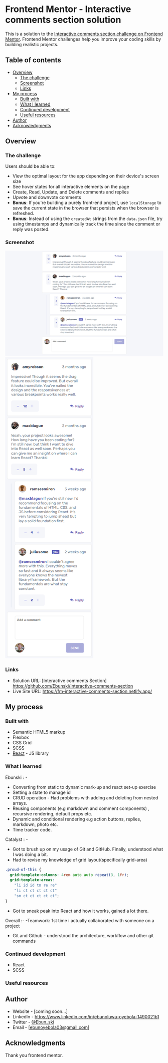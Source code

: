 # Frontend Mentor - Interactive comments section solution

This is a solution to the [Interactive comments section challenge on Frontend Mentor](https://www.frontendmentor.io/challenges/interactive-comments-section-iG1RugEG9). Frontend Mentor challenges help you improve your coding skills by building realistic projects.

## Table of contents

- [Overview](#overview)
  - [The challenge](#the-challenge)
  - [Screenshot](#screenshot)
  - [Links](#links)
- [My process](#my-process)
  - [Built with](#built-with)
  - [What I learned](#what-i-learned)
  - [Continued development](#continued-development)
  - [Useful resources](#useful-resources)
- [Author](#author)
- [Acknowledgments](#acknowledgments)

## Overview

### The challenge

Users should be able to:

- View the optimal layout for the app depending on their device's screen size
- See hover states for all interactive elements on the page
- Create, Read, Update, and Delete comments and replies
- Upvote and downvote comments
- **Bonus**: If you're building a purely front-end project, use `localStorage` to save the current state in the browser that persists when the browser is refreshed.
- **Bonus**: Instead of using the `createdAt` strings from the `data.json` file, try using timestamps and dynamically track the time since the comment or reply was posted.

### Screenshot

![](./Screenshots/screenshot-desktop.png)
![](./Screenshots/screenshot-mobile.png)

### Links

- Solution URL: [Interactive comments Section] https://github.com/Ebunski/Interactive-comments-section
- Live Site URL: https://fm-interactive-comments-section.netlify.app/

## My process

### Built with

- Semantic HTML5 markup
- Flexbox
- CSS Grid
- SCSS
- [React](https://reactjs.org/) - JS library

### What I learned

Ebunski : -

- Converting from static to dynamic mark-up and react set-up exercise
- Setting a state to manage id
- CRUD operation -
  Had problems with adding and deleting from nested arrays.
- Reusing components (e.g markdown and comment components) , recursive rendering, default props etc.
- Dynamic and conditional rendering e.g action buttons, replies, markdown, photo etc.
- Time tracker code.

Catalyst : -

- Got to brush up on my usage of Git and GitHub. Finally, understood what I was doing a bit.
- Had to revise my knowledge of grid layout(specifically grid-area)

```css
.proud-of-this {
  grid-template-columns: 4rem auto auto repeat(3, 1fr);
  grid-template-areas:
    "li id id tm re re"
    "li ct ct ct ct ct"
    "sm ct ct ct ct ct";
}
```

- Got to sneak peak into React and how it works, gained a lot there.

Overall :-
-Teamwork: 1st time i actually collaborated with someone on a project

- Git and Github - understood the architecture, workflow and other git commands

### Continued development

- React
- SCSS

### Useful resources

## Author

- Website - [coming soon...]
- LinkedIn - https://www.linkedin.com/in/ebunoluwa-oyebola-1490021b1
- Twitter - [@Ebun_ski](https://www.twitter.com/Ebun_ski)
- Email - [ebunoyebola03@gmail.com]

## Acknowledgments

Thank you frontend mentor.
